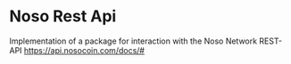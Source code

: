 # Noso Rest Api

Implementation of a package for interaction with the Noso Network REST-API
https://api.nosocoin.com/docs/#